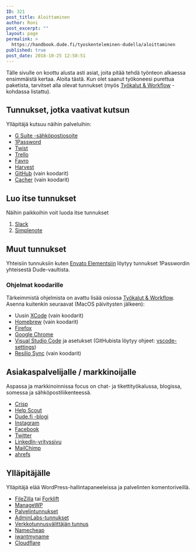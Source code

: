 ```yaml
---
ID: 321
post_title: Aloittaminen
author: Roni
post_excerpt: ""
layout: page
permalink: >
  https://handbook.dude.fi/tyoskenteleminen-dudella/aloittaminen
published: true
post_date: 2018-10-25 12:58:51
---
```

Tälle sivulle on koottu alusta asti asiat, joita pitää tehdä työnteon alkaessa ensimmäistä kertaa. Aloita tästä. Kun olet saanut työkoneesi purettua paketista, tarvitset alla olevat tunnukset (myös <a href="https://handbook.dude.fi/tyoskenteleminen-dudella/tyokalut-workflow">Työkalut &amp; Workflow</a> -kohdassa listattu).

<h2>Tunnukset, jotka vaativat kutsun</h2>

Ylläpitäjä kutsuu näihin palveluihin:

<ul>
    <li><a href="https://admin.google.com/">G Suite -sähköpostiosoite</a></li>
    <li><a href="https://www.1password.com/">1Password</a></li>
    <li><a href="https://twist.com/">Twist</a></li>
    <li><a href="https://www.trello.com/">Trello</a></li>
    <li><a href="https://favro.com/">Favro</a></li>
    <li><a href="https://dudet.harvestapp.com/">Harvest</a></li>
    <li><a href="https://github.com/digitoimistodude">GitHub</a> (vain koodarit)</li>
    <li><a href="https://www.cacher.io">Cacher</a> (vain koodarit)</li>
</ul>

<h2>Luo itse tunnukset</h2>

Näihin paikkoihin voit luoda itse tunnukset

<ol>
    <li><a href="https://dudet.slack.com/">Slack</a></li>
    <li><a href="https://simplenote.com/">Simplenote</a></li>
</ol>

<h2>Muut tunnukset</h2>

Yhteisiin tunnuksiin kuten <a href="https://elements.envato.com/">Envato Elementsiin</a> löytyy tunnukset 1Passwordin yhteisestä Dude-vaultista.

<h3>Ohjelmat koodarille</h3>

Tärkeimmistä ohjelmista on avattu lisää osiossa <a href="https://handbook.dude.fi/tyoskenteleminen-dudella/tyokalut-workflow">Työkalut &amp; Workflow</a>. Asenna kuitenkin seuraavat (MacOS päivitysten jälkeen):
<ul>
 	<li>Uusin <a href="https://itunes.apple.com/fi/app/xcode/id497799835?mt=12">XCode</a> (vain koodarit)</li>
 	<li><a href="https://brew.sh/index_fi">Homebrew</a> (vain koodarit)</li>
 	<li><a href="https://www.firefox.com">Firefox</a></li>
    <li><a href="https://www.google.com/chrome/">Google Chrome</a></li>
 	<li><a href="https://code.visualstudio.com/">Visual Studio Code</a> ja asetukset (GitHubista löytyy ohjeet: <a href="https://github.com/ronilaukkarinen/vscode-settings" class="github">vscode-settings</a>)</li>
 	<li><a href="https://www.resilio.com/individuals/">Resilio Sync</a> (vain koodarit)</li>
</ul>

<h2>Asiakaspalvelijalle / markkinoijalle</h2>

Aspassa ja markkinoinnissa focus on chat- ja tikettityökalussa, blogissa, somessa ja sähköpostiliikenteessä.

<ul>
 	<li><a href="https://crisp.chat">Crisp</a></li>
 	<li><a href="https://www.helpscout.com/">Help Scout</a></li>
 	<li><a href="https://www.dude.fi/blogi">Dude.fi -blogi</a></li>
 	<li><a href="https://instagram.com/digitoimistodude/">Instagram</a></li>
 	<li><a href="https://www.facebook.com/digitoimistodude/">Facebook</a></li>
 	<li><a href="https://www.twitter.com/dudetoimisto/">Twitter</a></li>
 	<li><a href="https://www.linkedin.com/company/digitoimisto-dude-oy/">LinkedIn-yrityssivu</a></li>
 	<li><a href="https://mailchimp.com/">MailChimp</a></li>
    <li><a href="https://ahrefs.com/">ahrefs</a></li>
</ul>

<h2>Ylläpitäjälle</h2>

Ylläpitäjä elää WordPress-hallintapaneeleissa ja palvelinten komentoriveillä.

<ul>
    <li><a href="https://filezilla-project.org/">FileZilla</a> tai <a href="https://binarynights.com/">Forklift</a></li>    
 	<li><a href="https://orion.managewp.com/dashboard/">ManageWP</a></li>
 	<li><a href="https://handbook.dude.fi/palvelimet">Palvelintunnukset</a></li>
 	<li><a href="https://dashboard.adminlabs.com">AdminLabs-tunnukset</a></li>
 	<li><a href="https://registry.domain.fi/s/">Verkkotunnusvälittäjän tunnus</a></li>
 	<li><a href="https://www.namecheap.com/">Namecheap</a></li>
    <li><a href="https://iwantmyname.com/">iwantmyname</a></li>
 	<li><a href="https://www.cloudflare.com/">Cloudflare</a></li>
</ul>
